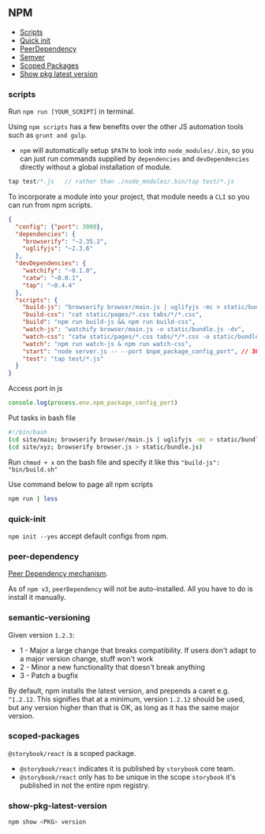 ## NPM

* [Scripts](#scripts)
* [Quick init](#quick-init)
* [PeerDependency](#peer-dependency)
* [Semver](#semantic-versioning)
* [Scoped Packages](#scoped-packages)
* [Show pkg latest version](#show-pkg-latest-version)

### scripts
Run `npm run [YOUR_SCRIPT]` in terminal.

Using `npm scripts` has a few benefits over the other JS automation tools such as ```grunt and gulp```.
* `npm` will automatically setup `$PATH` to look into `node_modules/.bin`, so you can just run commands supplied by `dependencies` and `devDependencies` directly without a global installation of module.

```javascript
tap test/*.js   // rather than ./node_modules/.bin/tap test/*.js
```

To incorporate a module into your project, that module needs a `CLI` so you can run from npm scripts.

```json
{ 
  "config": {"port": 3000},
  "dependencies": {
    "browserify": "~2.35.2",
    "uglifyjs": "~2.3.6"
  },
  "devDependencies": {
    "watchify": "~0.1.0",
    "catw": "~0.0.1",
    "tap": "~0.4.4"
  },
  "scripts": {
    "build-js": "browserify browser/main.js | uglifyjs -mc > static/bundle.js", 
    "build-css": "cat static/pages/*.css tabs/*/*.css",
    "build": "npm run build-js && npm run build-css",                           // run two tasks in series 
    "watch-js": "watchify browser/main.js -o static/bundle.js -dv",
    "watch-css": "catw static/pages/*.css tabs/*/*.css -o static/bundle.css -v",
    "watch": "npm run watch-js & npm run watch-css",                            // run two tasks in parallel
    "start": "node server.js -- --port $npm_package_config_port", // 3000
    "test": "tap test/*.js"
  }
}
```
Access port in js
```javascript
console.log(process.env.npm_package_config_port)
```

Put tasks in bash file
```bash
#!/bin/bash
(cd site/main; browserify browser/main.js | uglifyjs -mc > static/bundle.js)
(cd site/xyz; browserify browser.js > static/bundle.js)
```
Run `chmod + x` on the bash file and specify it like this `"build-js": "bin/build.sh"`

Use command below to page all npm scripts
```bash
npm run | less
```

### quick-init
`npm init --yes` accept default configs from npm.

### peer-dependency
[Peer Dependency mechanism](https://codingwithspike.wordpress.com/2016/01/21/dealing-with-the-deprecation-of-peerdependencies-in-npm-3/).

As of `npm v3`, `peerDependency` will not be auto-installed. All you have to do is install it manually.

### semantic-versioning
Given version `1.2.3`:
  * 1 - Major a large change that breaks compatibility. If users don't adapt to a major version change, stuff won't work
  * 2 - Minor a new functionality that doesn't break anything
  * 3 - Patch a bugfix

By default, npm installs the latest version, and prepends a caret e.g. `^1.2.12`. This signifies that at a minimum, version `1.2.12` should be used, but any version higher than that is OK, as long as it has the same major version.
 
### scoped-packages
`@storybook/react` is a scoped package.
* `@storybook/react` indicates it is published by `storybook` core team.
* `@storybook/react` only has to be unique in the scope `storybook` it's published in not the entire npm registry.

### show-pkg-latest-version
```js
npm show <PKG> version
```



